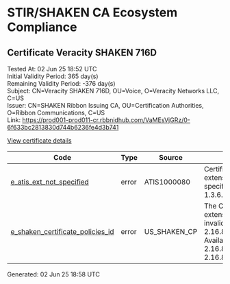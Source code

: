 # STIR/SHAKEN CA Ecosystem Compliance

## Certificate Veracity SHAKEN 716D

Tested At: 02 Jun 25 18:52 UTC\
Initial Validity Period: 365 day(s)\
Remaining Validity Period: -376 day(s)\
Subject: CN=Veracity SHAKEN 716D, OU=Voice, O=Veracity Networks LLC, C=US\
Issuer: CN=SHAKEN Ribbon Issuing CA, OU=Certification Authorities, O=Ribbon Communications, C=US\
Link: https://prod001-prod011-cr.rbbnidhub.com/VaMEsVjGRz/0-6f633bc2813830d744b6236fe4d3b741

[View certificate details](https://x509.io/?cert=MIIC8zCCApmgAwIBAgIQb2M7woE4MNdEtiNv5NO3QTAKBggqhkjOPQQDAjB0MQswCQYDVQQGEwJVUzEeMBwGA1UEChMVUmliYm9uIENvbW11bmljYXRpb25zMSIwIAYDVQQLExlDZXJ0aWZpY2F0aW9uIEF1dGhvcml0aWVzMSEwHwYDVQQDExhTSEFLRU4gUmliYm9uIElzc3VpbmcgQ0EwHhcNMjMwNTIzMDYwMzIzWhcNMjQwNTIyMDYwMzIyWjBcMQswCQYDVQQGEwJVUzEeMBwGA1UECgwVVmVyYWNpdHkgTmV0d29ya3MgTExDMQ4wDAYDVQQLDAVWb2ljZTEdMBsGA1UEAwwUVmVyYWNpdHkgU0hBS0VOIDcxNkQwWTATBgcqhkjOPQIBBggqhkjOPQMBBwNCAAQvOhqV%2FrsIRCAUucf4GdN2mAYxBeUcTz1tTcniJpNP2792JW08rAo5IsC96%2FRnBfbvyZ2Mlqa3FvR8cEyINHNBo4IBIzCCAR8wDAYDVR0TAQH%2FBAIwADAOBgNVHQ8BAf8EBAMCB4AwHQYDVR0OBBYEFE9mnwLwMJU%2FRJ6Jm3tU7DihQD6LMBkGA1UdIAQSMBAwDgYKYIZIAYb%2FCQEBATAAMEcGA1UdHwRAMD4wPKA6oDiGNmh0dHBzOi8vYXV0aGVudGljYXRlLWFwaS5pY29uZWN0aXYuY29tL2Rvd25sb2FkL3YxL2NybDBDBggrBgEFBQcBAQQ3MDUwMwYIKwYBBQUHMAKGJ2h0dHA6Ly9zdGljci5yYmJuaWRodWIuY29tL3JiYm5faWNhLmNydDAfBgNVHSMEGDAWgBSP35c7RXJ5QvqvPe%2FcUjVAYIyk2DAWBggrBgEFBQcBGgQKMAigBhYENzE2RDAKBggqhkjOPQQDAgNIADBFAiEAgdjhtCuffoJysKSU2CUV9Vxo0wJoBDtMx45Oe8GHNTECIEAffRQUxv3qfqH7SepydbDBPLj%2BD2SPkWfZv5tW6IEo)

| Code | Type | Source | Details |
|------|------|--------|---------|
| [e_atis_ext_not_specified](../../ISSUES/e_atis_ext_not_specified/README.md) | error | ATIS1000080 | Certificate contains extensions that are not specified: 1.3.6.1.5.5.7.1.1 |
| [e_shaken_certificate_policies_id](../../ISSUES/e_shaken_certificate_policies_id/README.md) | error | US_SHAKEN_CP | The Certificate Policies extension contains an invalid OID value: 2.16.840.1.114569.1.1.1. Available OIDs: 2.16.840.1.114569.1.1.3, 2.16.840.1.114569.1.1.4 |


Generated: 02 Jun 25 18:58 UTC